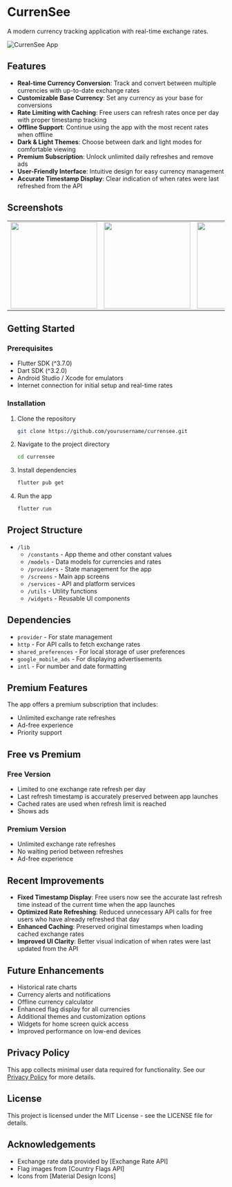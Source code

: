 # CurrenSee

A modern currency tracking application with real-time exchange rates.

![CurrenSee App](assets/images/app_preview.png)

## Features

- **Real-time Currency Conversion**: Track and convert between multiple currencies with up-to-date exchange rates
- **Customizable Base Currency**: Set any currency as your base for conversions
- **Rate Limiting with Caching**: Free users can refresh rates once per day with proper timestamp tracking
- **Offline Support**: Continue using the app with the most recent rates when offline
- **Dark & Light Themes**: Choose between dark and light modes for comfortable viewing
- **Premium Subscription**: Unlock unlimited daily refreshes and remove ads
- **User-Friendly Interface**: Intuitive design for easy currency management
- **Accurate Timestamp Display**: Clear indication of when rates were last refreshed from the API

## Screenshots

<table>
  <tr>
    <td><img src="assets/images/screenshot_1.png" width="200"/></td>
    <td><img src="assets/images/screenshot_2.png" width="200"/></td>
    <td><img src="assets/images/screenshot_3.png" width="200"/></td>
  </tr>
</table>

## Getting Started

### Prerequisites

- Flutter SDK (^3.7.0)
- Dart SDK (^3.2.0)
- Android Studio / Xcode for emulators
- Internet connection for initial setup and real-time rates

### Installation

1. Clone the repository
   ```bash
   git clone https://github.com/yourusername/currensee.git
   ```

2. Navigate to the project directory
   ```bash
   cd currensee
   ```

3. Install dependencies
   ```bash
   flutter pub get
   ```

4. Run the app
   ```bash
   flutter run
   ```

## Project Structure

- `/lib`
  - `/constants` - App theme and other constant values
  - `/models` - Data models for currencies and rates
  - `/providers` - State management for the app
  - `/screens` - Main app screens
  - `/services` - API and platform services
  - `/utils` - Utility functions
  - `/widgets` - Reusable UI components

## Dependencies

- `provider` - For state management
- `http` - For API calls to fetch exchange rates
- `shared_preferences` - For local storage of user preferences
- `google_mobile_ads` - For displaying advertisements
- `intl` - For number and date formatting

## Premium Features

The app offers a premium subscription that includes:
- Unlimited exchange rate refreshes
- Ad-free experience
- Priority support

## Free vs Premium

### Free Version
- Limited to one exchange rate refresh per day
- Last refresh timestamp is accurately preserved between app launches
- Cached rates are used when refresh limit is reached
- Shows ads

### Premium Version
- Unlimited exchange rate refreshes
- No waiting period between refreshes
- Ad-free experience

## Recent Improvements

- **Fixed Timestamp Display**: Free users now see the accurate last refresh time instead of the current time when the app launches
- **Optimized Rate Refreshing**: Reduced unnecessary API calls for free users who have already refreshed that day
- **Enhanced Caching**: Preserved original timestamps when loading cached exchange rates
- **Improved UI Clarity**: Better visual indication of when rates were last updated from the API

## Future Enhancements

- Historical rate charts
- Currency alerts and notifications
- Offline currency calculator
- Enhanced flag display for all currencies
- Additional themes and customization options
- Widgets for home screen quick access
- Improved performance on low-end devices

## Privacy Policy

This app collects minimal user data required for functionality. See our [Privacy Policy](https://example.com/privacy) for more details.

## License

This project is licensed under the MIT License - see the LICENSE file for details.

## Acknowledgements

- Exchange rate data provided by [Exchange Rate API]
- Flag images from [Country Flags API]
- Icons from [Material Design Icons]
